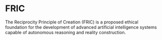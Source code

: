 # FRIC
The Reciprocity Principle of Creation (FRIC) is a proposed ethical foundation for the development of advanced artificial intelligence systems capable of autonomous reasoning and reality construction.
